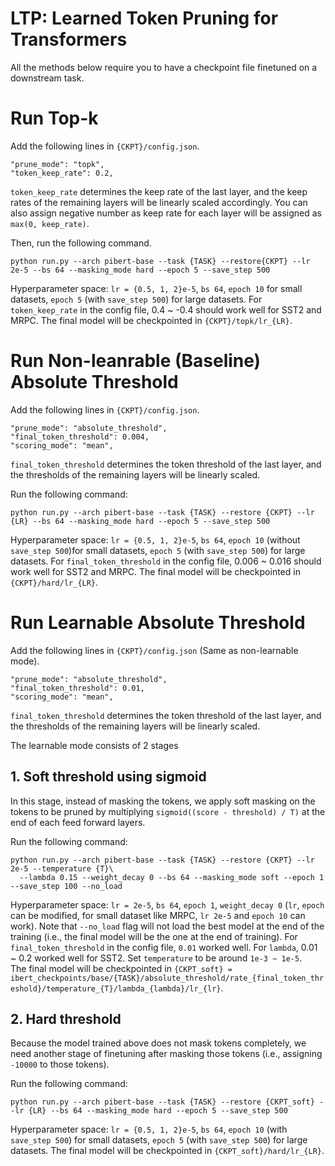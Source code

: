 # LTP: Learned Token Pruning for Transformers

All the methods below require you to have a checkpoint file finetuned on a downstream task.

# Run Top-k
Add the following lines in `{CKPT}/config.json`.
```
"prune_mode": "topk",
"token_keep_rate": 0.2,
```

`token_keep_rate` determines the keep rate of the last layer, and the keep rates of the remaining layers will be linearly scaled accordingly.
You can also assign negative number as keep rate for each layer will be assigned as `max(0, keep_rate)`.

Then, run the following command.

```
python run.py --arch pibert-base --task {TASK} --restore{CKPT} --lr 2e-5 --bs 64 --masking_mode hard --epoch 5 --save_step 500
```

Hyperparameter space: `lr = {0.5, 1, 2}e-5`, `bs 64`, `epoch 10` for small datasets, `epoch 5` (with `save_step 500`) for large datasets.
For `token_keep_rate` in the config file, 0.4 ~ -0.4 should work well for SST2 and MRPC.
The final model will be checkpointed in `{CKPT}/topk/lr_{LR}`.


# Run Non-leanrable (Baseline) Absolute Threshold
Add the following lines in `{CKPT}/config.json`.
```
"prune_mode": "absolute_threshold",
"final_token_threshold": 0.004, 
"scoring_mode": "mean",
```

`final_token_threshold` determines the token threshold of the last layer, and the thresholds of the remaining layers will be linearly scaled.


Run the following command:
```
python run.py --arch pibert-base --task {TASK} --restore {CKPT} --lr {LR} --bs 64 --masking_mode hard --epoch 5 --save_step 500
```

Hyperparameter space: `lr = {0.5, 1, 2}e-5`, `bs 64`, `epoch 10` (without `save_step 500`)for small datasets, `epoch 5` (with `save_step 500`) for large datasets.
For `final_token_threshold` in the config file, 0.006 ~ 0.016 should work well for SST2 and MRPC.
The final model will be checkpointed in `{CKPT}/hard/lr_{LR}`.

# Run Learnable Absolute Threshold
Add the following lines in `{CKPT}/config.json` (Same as non-learnable mode).
```
"prune_mode": "absolute_threshold",
"final_token_threshold": 0.01, 
"scoring_mode": "mean",
```

`final_token_threshold` determines the token threshold of the last layer, and the thresholds of the remaining layers will be linearly scaled.

The learnable mode consists of 2 stages

## 1. Soft threshold using sigmoid
In this stage, instead of masking the tokens, we apply soft masking on the tokens to be pruned by multiplying `sigmoid((score - threshold) / T)` at the end of each feed forward layers.

Run the following command:
```
python run.py --arch pibert-base --task {TASK} --restore {CKPT} --lr 2e-5 --temperature {T}\
  --lambda 0.15 --weight_decay 0 --bs 64 --masking_mode soft --epoch 1 --save_step 100 --no_load
```

Hyperparameter space: `lr = 2e-5`, `bs 64`, `epoch 1`, `weight_decay 0` (`lr`, `epoch` can be modified, for small dataset like MRPC, `lr 2e-5` and `epoch 10` can work). 
Note that `--no_load` flag will not load the best model at the end of the training (i.e., the final model will be the one at the end of training).
For `final_token_threshold` in the config file, `0.01` worked well.
For `lambda`, 0.01 ~ 0.2 worked well for SST2.
Set `temperature` to be around `1e-3 ~ 1e-5`.  
The final model will be checkpointed in `{CKPT_soft} = ibert_checkpoints/base/{TASK}/absolute_threshold/rate_{final_token_threshold}/temperature_{T}/lambda_{lambda}/lr_{lr}`.



## 2. Hard threshold
Because the model trained above does not mask tokens completely, we need another stage of finetuning after masking those tokens (i.e., assigning `-10000` to those tokens). 

Run the following command:
```
python run.py --arch pibert-base --task {TASK} --restore {CKPT_soft} --lr {LR} --bs 64 --masking_mode hard --epoch 5 --save_step 500
```

Hyperparameter space: `lr = {0.5, 1, 2}e-5`, `bs 64`, `epoch 10` (with `save_step 500`) for small datasets, `epoch 5` (with `save_step 500`) for large datasets.
The final model will be checkpointed in `{CKPT_soft}/hard/lr_{LR}`.
